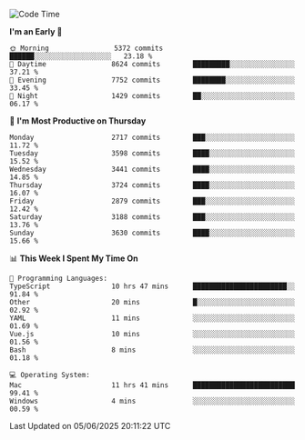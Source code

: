 <!--START_SECTION:waka-->
![Code Time](http://img.shields.io/badge/Code%20Time-5%2C141%20hrs%2042%20mins-blue)

**I'm an Early 🐤** 

```text
🌞 Morning                5372 commits        ██████░░░░░░░░░░░░░░░░░░░   23.18 % 
🌆 Daytime                8624 commits        █████████░░░░░░░░░░░░░░░░   37.21 % 
🌃 Evening                7752 commits        ████████░░░░░░░░░░░░░░░░░   33.45 % 
🌙 Night                  1429 commits        ██░░░░░░░░░░░░░░░░░░░░░░░   06.17 % 
```
📅 **I'm Most Productive on Thursday** 

```text
Monday                   2717 commits        ███░░░░░░░░░░░░░░░░░░░░░░   11.72 % 
Tuesday                  3598 commits        ████░░░░░░░░░░░░░░░░░░░░░   15.52 % 
Wednesday                3441 commits        ████░░░░░░░░░░░░░░░░░░░░░   14.85 % 
Thursday                 3724 commits        ████░░░░░░░░░░░░░░░░░░░░░   16.07 % 
Friday                   2879 commits        ███░░░░░░░░░░░░░░░░░░░░░░   12.42 % 
Saturday                 3188 commits        ███░░░░░░░░░░░░░░░░░░░░░░   13.76 % 
Sunday                   3630 commits        ████░░░░░░░░░░░░░░░░░░░░░   15.66 % 
```


📊 **This Week I Spent My Time On** 

```text
💬 Programming Languages: 
TypeScript               10 hrs 47 mins      ███████████████████████░░   91.84 % 
Other                    20 mins             █░░░░░░░░░░░░░░░░░░░░░░░░   02.92 % 
YAML                     11 mins             ░░░░░░░░░░░░░░░░░░░░░░░░░   01.69 % 
Vue.js                   10 mins             ░░░░░░░░░░░░░░░░░░░░░░░░░   01.56 % 
Bash                     8 mins              ░░░░░░░░░░░░░░░░░░░░░░░░░   01.18 % 

💻 Operating System: 
Mac                      11 hrs 41 mins      █████████████████████████   99.41 % 
Windows                  4 mins              ░░░░░░░░░░░░░░░░░░░░░░░░░   00.59 % 
```


 Last Updated on 05/06/2025 20:11:22 UTC
<!--END_SECTION:waka-->
